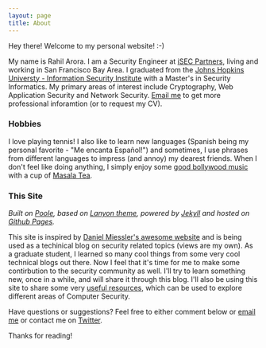 ```yaml
---
layout: page
title: About
---
```


Hey there! Welcome to my personal website! :-)  

My name is Rahil Arora. I am a Security Engineer at [iSEC Partners](https://www.isecpartners.com/), living and working in San Francisco Bay Area. I graduated from the [Johns Hopkins Universty - Information Security Institute](http://isi.jhu.edu) with a Master's in Security Informatics. My primary areas of interest include Cryptography, Web Application Security and Network Security. [Email me](mailto:contact@rahilarora.com) to get more professional inforamtion (or to request my CV).

### Hobbies

I love playing tennis! I also like to learn new languages (Spanish being my personal favorite - "Me encanta Español!") and sometimes, I use phrases from different languages to impress (and annoy) my dearest friends. When I don't feel like doing anything, I simply enjoy some [good bollywood music](http://8tracks.com/lihararora/my-comfort-zone) with a cup of [Masala Tea](http://en.wikipedia.org/wiki/Masala_chai).

### This Site

*Built on [Poole](http://getpoole.com/), based on [Lanyon theme](http://lanyon.getpoole.com/), powered by [Jekyll](http://jekyllrb.com/) and hosted on [Github Pages](https://pages.github.com/).*

This site is inspired by [Daniel Miessler's awesome website](https://danielmiessler.com/) and is being used as a techinical blog on security related topics (views are my own). As a graduate student, I learned so many cool things from some very cool technical blogs out there. Now I feel that it's time for me to make some contirbution to the security community as well. I'll try to learn something new, once in a while, and will share it through this blog. I'll also be using this site to share some very [useful resources](http://www.rahilarora.com/useful_resources), which can be used to explore different areas of Computer Security.

Have questions or suggestions? Feel free to either comment below or [email me](mailto:contact@rahilarora.com) or contact me on [Twitter](https://twitter.com/lihararora).

Thanks for reading!
